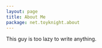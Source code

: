 ```yaml
---
layout: page
title: About Me
package: net.toyknight.about
---
```


This guy is too lazy to write anything.
